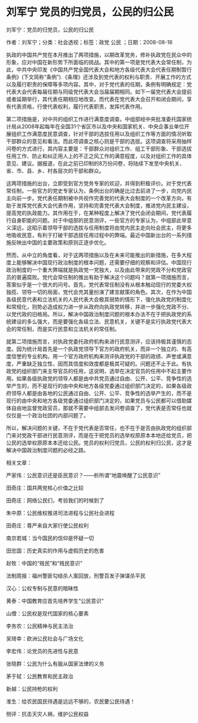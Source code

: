 # 刘军宁  党员的归党员，公民的归公民  
  
刘军宁：党员的归党员，公民的归公民  
作者：刘军宁；分类：社会透视；标签：政党 公民 ；日期：2008-08-16  
执政的中国共产党在本月推出了两项措施，以期改革党务，修补执政党在民众中的形象，应对中国在新形势下所面临的挑战。其中的第一项是党代表大会常任制，为此，中共中央印发《中国共产党全国代表大会和地方各级代表大会代表任期制暂行条例》(下文简称“条例”).《条理》还涉及到党代表的权利与职责、开展工作的方式以及履行职责的保障等多项内容。其中，对于党代表的任期，条例有明确规定：党代表大会代表每届任期与同级党代表大会当届届期相同。如下一届党代表大会提前或者延期举行，其代表任期相应地改变。而代表在党代表大会召开和闭会期间，享有代表资格，行使代表权利，履行代表职责，发挥代表作用。  
第二项措施是，对中共的组织工作进行满意度调查。中组部经中央批准委托国家统计局从2008年起每年在全国31个省区市以及中央和国家机关、中央企事业单位开展组织工作满意度民意调查，针对干部的选拔任用以及组织工作等方面的情况听取干部群众的意见和看法。而此项调查之核心则是干部的选拔。这项调查将采用抽样问卷的方式进行，其内容主要是：干部群众对组织工作、组工干部形象、干部选拔任用工作、防止和纠正用人上的不正之风工作的满意程度，以及对组织工作的具体意见、建议。据报道，在此之前已印制的8万份问卷，将陆续下发至中央机关、省、市、县、乡、村各层次的干部和群众。  
这两项措施的出台，立即受到官方党务专家的欢迎，并得到积极评价。对于党代表常任制，一些官方的党史专家认为，条例出台的确是比过去前进了一步，向党内民主向前一步。党代表任期制被中共视作完善党的代表大会制度的一个改革方向，有助于发挥党代表大会代表作用，坚持和完善党代表大会制度，推进党内民主建设，提高党的执政能力。其作用在于，在某种程度上解决了党代会闭会期间，党代表履行自身职能的问题。对于中组部的民意测评，一些官方的专家认为，中组部此举意义深远，这昭示着领导干部的选拔与任用制度将由党内民主走向社会民主，将更多地吸收民意，有利于打破干部选拔任用过程中的弊端。最近中国新出台的一系列措施反映出中国的主要政策和原则正逐步优化。  
然而，从中立的角度看，对于这两项措施以及在未来可能推出的新措施，在多大程度上能够解决中国现行政治制度的根本问题，还需要仔细的观察和评估。中国现行政治制度的一个重大弊端就是执政党一党独大，以及由此带来的党政不分和党政官员的普遍腐败。党代会常任制的推出有助于解决这个问题吗？就第一项措施而言，答案似乎是一个很大的问号。首先，党代表常任制没有从根本触动现行的党委大权独揽、领导一切的局面，党代会充其量扮演了建言献策的角色。其次，在作为中国各级民意代表和立法机关的人民代表大会极其弱势的情形下，强化执政党的制度化和常规化，则势必造成权力进一步从政府向执政党转移，并进一步强化党政不分、以党代政的旧格局。所以，解决中国政治制度问题的根本办法不在于把执政党的系统建设的多么强大，而是要强化各级立法、民意机关，关键不是实行执政党代表大会的常任制，而是实行民意和立法机关的常任制。  
就第二项措施而言，对执政党委托政府机构来进行民意测评，应该持极其谨慎的态度。因为统计局首先是一个执政党领导下官方的政府机关，而非一个独立的、有高度信誉的专业机构。用一个官方政府机构来测评执政党的干部的政绩、声誉或满意度，严重缺乏独立性，因而其信度和效度都是极其可疑的。问题还不止于此。有执政党的组织部门来主导官员的任用，这说明，选举在决定官员的任用中不起主要作用。如果各级执政党的领导人都是由中共党员通过自由、公开、公平、竞争性的选举产生的，而不是现行的由中央和地方各级党委通过组织部门决定的，如果各级政府领导人都是由各地的公民通过自由、公开、公平、竞争性的选举产生的，而不是现行的由中央和地方各级党委通过组织部门决定的，如果党员与公民都可以借助媒体自由地监督党政官员，那就不需要中组部去发问卷调查了，党代表是否常任也就仅仅是一个政治社团的内部问题了。  
所以，解决问题的关键，不在于党代表是否常任，也不在于是否由执政党的组织部门来对党政干部进行民意测评，而是在于把党员的选举权原原本本地还给党员，把公民的选举权原原本本还给公民。党员的权利归党员，公民的权利归公民，这才是解决中国政治制度问题的必经之路。  
  
相关文章：  
严家伟：公民意识还是臣民意识？——析所谓“地震唤醒了公民意识”  
田奇庄：国共两党核心价值之比较  
田奇庄：网络公民们，考验我们的时候到了  
朱中原：公民维权推进司法进程与公民社会进程  
田奇庄：尊严来自大家行使公民权利  
南京若城：当今国民的信仰是怀疑一切  
田忠国：历史真实的作用与虚假历史的危害  
赵牧：中国的“贱民”和“贱民意识”  
法制周报：福州警匪勾结杀人案回放，刑警百发子弹谋杀平民  
汉心：公权专制与民意的暗昧性  
黄泰：中国教育应首先培养学生“公民意识”  
山僧：公民权是现代国家的核心要素  
李务农：公民精神与民主法治  
吴琦幸：欧洲公民社会与广场文化  
李宏伟：论党员的先进性与民意  
张晓群：公民为什么有服从国家法律的义务  
茅于轼：公民教育和民主政治  
新越：公民持枪的权利  
淮生：给农民国民待遇是远远不够的，农民要公民待遇！  
侧评：抗击天灾人祸，维护公民权益